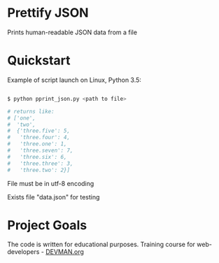 # Prettify JSON

Prints human-readable JSON data from a file

# Quickstart

Example of script launch on Linux, Python 3.5:

```bash

$ python pprint_json.py <path to file>

# returns like:
# ['one',
#  'two',
#  {'three.five': 5,
#   'three.four': 4,
#   'three.one': 1,
#   'three.seven': 7,
#   'three.six': 6,
#   'three.three': 3,
#   'three.two': 2}]

```

File must be in utf-8 encoding

Exists file "data.json" for testing

# Project Goals

The code is written for educational purposes. Training course for web-developers - [DEVMAN.org](https://devman.org)
